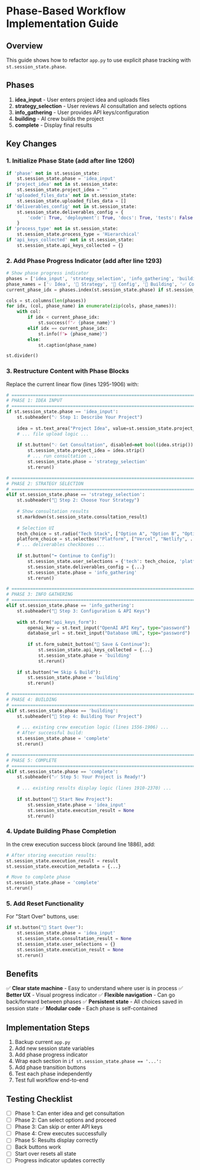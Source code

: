 # Phase-Based Workflow Implementation Guide

## Overview
This guide shows how to refactor `app.py` to use explicit phase tracking with `st.session_state.phase`.

## Phases
1. **idea_input** - User enters project idea and uploads files
2. **strategy_selection** - User reviews AI consultation and selects options  
3. **info_gathering** - User provides API keys/configuration
4. **building** - AI crew builds the project
5. **complete** - Display final results

## Key Changes

### 1. Initialize Phase State (add after line 1260)
```python
if 'phase' not in st.session_state:
    st.session_state.phase = 'idea_input'
if 'project_idea' not in st.session_state:
    st.session_state.project_idea = ""
if 'uploaded_files_data' not in st.session_state:
    st.session_state.uploaded_files_data = []
if 'deliverables_config' not in st.session_state:
    st.session_state.deliverables_config = {
        'code': True, 'deployment': True, 'docs': True, 'tests': False
    }
if 'process_type' not in st.session_state:
    st.session_state.process_type = 'Hierarchical'
if 'api_keys_collected' not in st.session_state:
    st.session_state.api_keys_collected = {}
```

### 2. Add Phase Progress Indicator (add after line 1293)
```python
# Show phase progress indicator
phases = ['idea_input', 'strategy_selection', 'info_gathering', 'building', 'complete']
phase_names = ['💡 Idea', '🎯 Strategy', '🔐 Config', '🚀 Building', '✅ Complete']
current_phase_idx = phases.index(st.session_state.phase) if st.session_state.phase in phases else 0

cols = st.columns(len(phases))
for idx, (col, phase_name) in enumerate(zip(cols, phase_names)):
    with col:
        if idx < current_phase_idx:
            st.success(f"✓ {phase_name}")
        elif idx == current_phase_idx:
            st.info(f"▶ {phase_name}")
        else:
            st.caption(phase_name)

st.divider()
```

### 3. Restructure Content with Phase Blocks

Replace the current linear flow (lines 1295-1906) with:

```python
# ============================================================================
# PHASE 1: IDEA INPUT
# ============================================================================
if st.session_state.phase == 'idea_input':
    st.subheader("💡 Step 1: Describe Your Project")
    
    idea = st.text_area("Project Idea", value=st.session_state.project_idea, height=220)
    # ... file upload logic ...
    
    if st.button("💡 Get Consultation", disabled=not bool(idea.strip())):
        st.session_state.project_idea = idea.strip()
        # ... run consultation ...
        st.session_state.phase = 'strategy_selection'
        st.rerun()

# ============================================================================
# PHASE 2: STRATEGY SELECTION
# ============================================================================
elif st.session_state.phase == 'strategy_selection':
    st.subheader("🎯 Step 2: Choose Your Strategy")
    
    # Show consultation results
    st.markdown(st.session_state.consultation_result)
    
    # Selection UI
    tech_choice = st.radio("Tech Stack", ["Option A", "Option B", "Option C"])
    platform_choice = st.selectbox("Platform", ["Vercel", "Netlify", ...])
    # ... deliverables checkboxes ...
    
    if st.button("➡️ Continue to Config"):
        st.session_state.user_selections = {'tech': tech_choice, 'platform': platform_choice}
        st.session_state.deliverables_config = {...}
        st.session_state.phase = 'info_gathering'
        st.rerun()

# ============================================================================
# PHASE 3: INFO GATHERING
# ============================================================================
elif st.session_state.phase == 'info_gathering':
    st.subheader("🔐 Step 3: Configuration & API Keys")
    
    with st.form("api_keys_form"):
        openai_key = st.text_input("OpenAI API Key", type="password")
        database_url = st.text_input("Database URL", type="password")
        
        if st.form_submit_button("💾 Save & Continue"):
            st.session_state.api_keys_collected = {...}
            st.session_state.phase = 'building'
            st.rerun()
    
    if st.button("⏭️ Skip & Build"):
        st.session_state.phase = 'building'
        st.rerun()

# ============================================================================
# PHASE 4: BUILDING
# ============================================================================
elif st.session_state.phase == 'building':
    st.subheader("🚀 Step 4: Building Your Project")
    
    # ... existing crew execution logic (lines 1556-1906) ...
    # After successful build:
    st.session_state.phase = 'complete'
    st.rerun()

# ============================================================================
# PHASE 5: COMPLETE
# ============================================================================
elif st.session_state.phase == 'complete':
    st.subheader("✅ Step 5: Your Project is Ready!")
    
    # ... existing results display logic (lines 1910-2370) ...
    
    if st.button("🔄 Start New Project"):
        st.session_state.phase = 'idea_input'
        st.session_state.execution_result = None
        st.rerun()
```

### 4. Update Building Phase Completion

In the crew execution success block (around line 1886), add:

```python
# After storing execution results:
st.session_state.execution_result = result
st.session_state.execution_metadata = {...}

# Move to complete phase
st.session_state.phase = 'complete'
st.rerun()
```

### 5. Add Reset Functionality

For "Start Over" buttons, use:

```python
if st.button("🔄 Start Over"):
    st.session_state.phase = 'idea_input'
    st.session_state.consultation_result = None
    st.session_state.user_selections = {}
    st.session_state.execution_result = None
    st.rerun()
```

## Benefits

✅ **Clear state machine** - Easy to understand where user is in process
✅ **Better UX** - Visual progress indicator
✅ **Flexible navigation** - Can go back/forward between phases
✅ **Persistent state** - All choices saved in session state
✅ **Modular code** - Each phase is self-contained

## Implementation Steps

1. Backup current `app.py`
2. Add new session state variables
3. Add phase progress indicator
4. Wrap each section in `if st.session_state.phase == '...':`
5. Add phase transition buttons
6. Test each phase independently
7. Test full workflow end-to-end

## Testing Checklist

- [ ] Phase 1: Can enter idea and get consultation
- [ ] Phase 2: Can select options and proceed
- [ ] Phase 3: Can skip or enter API keys
- [ ] Phase 4: Crew executes successfully
- [ ] Phase 5: Results display correctly
- [ ] Back buttons work
- [ ] Start over resets all state
- [ ] Progress indicator updates correctly
